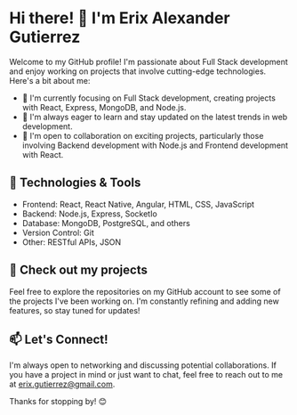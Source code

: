 # Hi there! 👋 I'm Erix Alexander Gutierrez

Welcome to my GitHub profile! I'm passionate about Full Stack development and enjoy working on projects that involve cutting-edge technologies. Here's a bit about me:

- 🔭 I'm currently focusing on Full Stack development, creating projects with React, Express, MongoDB, and Node.js.
- 🌱 I'm always eager to learn and stay updated on the latest trends in web development.
- 💼 I'm open to collaboration on exciting projects, particularly those involving Backend development with Node.js and Frontend development with React.

## 🔧 Technologies & Tools
- Frontend: React, React Native, Angular, HTML, CSS, JavaScript
- Backend: Node.js, Express, SocketIo
- Database: MongoDB, PostgreSQL, and others
- Version Control: Git
- Other: RESTful APIs, JSON

## 📂 Check out my projects

Feel free to explore the repositories on my GitHub account to see some of the projects I've been working on. I'm constantly refining and adding new features, so stay tuned for updates!

## 📫 Let's Connect!

I'm always open to networking and discussing potential collaborations. If you have a project in mind or just want to chat, feel free to reach out to me at [erix.gutierrez@gmail.com](mailto:erix.gutierrez@gmail.com).

Thanks for stopping by! 😊

